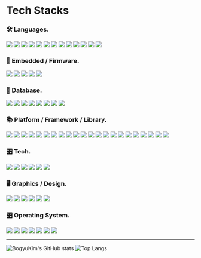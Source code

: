 
# Tech Stacks
### 🛠️ Languages.

<img src="https://img.shields.io/badge/C-A8B9CC?style=flat-square&logo=C&logoColor=ffffff"/> <img src="https://img.shields.io/badge/C++-00599C?style=flat-square&logo=cplusplus&logoColor=ffffff"/> <img src="https://img.shields.io/badge/Kotlin-7F52FF?style=flat-square&logo=kotlin&logoColor=ffffff"/> <img src="https://img.shields.io/badge/C%23-239120?style=flat-square&logo=csharp&logoColor=ffffff"/> <img src="https://img.shields.io/badge/JavaScript-F7DF1E?style=flat-square&logo=javascript&logoColor=ffffff"/> <img src="https://img.shields.io/badge/TypeScript-3178C6?style=flat-square&logo=typescript&logoColor=ffffff"/> <img src="https://img.shields.io/badge/HTML5-E34F26?style=flat-square&logo=html5&logoColor=ffffff"/> <img src="https://img.shields.io/badge/Sass-CC6699?style=flat-square&logo=sass&logoColor=ffffff"/> <img src="https://img.shields.io/badge/Less-1D365D?style=flat-square&logo=less&logoColor=ffffff"/> <img src="https://img.shields.io/badge/PHP-777BB4?style=flat-square&logo=php&logoColor=ffffff"/> <img src="https://img.shields.io/badge/Lua-2C2D72?style=flat-square&logo=lua&logoColor=ffffff"/> <img src="https://img.shields.io/badge/Dart-0175C2?style=flat-square&logo=dart&logoColor=ffffff"/>
<img src="https://img.shields.io/badge/JAVA-007396?style=flat-square&logo=openjdk&logoColor=ffffff"/>

### 🔌 Embedded / Firmware.
<img src="https://img.shields.io/badge/Arm_MCU-5C3EE8?style=flat-square&logo=arm&logoColor=ffffff"/> <img src="https://img.shields.io/badge/STM32-03234B?style=flat-square&logo=stmicroelectronics&logoColor=ffffff"/>  <img src="https://img.shields.io/badge/Assembly-007AAC?style=flat-square&logo=assemblyscript&logoColor=ffffff"/> <img src="https://img.shields.io/badge/OpenOCD-007AAC?style=flat-square&logo=stmicroelectronics&logoColor=ffffff"/> <img src="https://img.shields.io/badge/Raspberry_Pi-A22846?style=flat-square&logo=raspberrypi&logoColor=ffffff"/>

### 📀 Database.

 <img src="https://img.shields.io/badge/MySQL-4479A1?style=flat-square&logo=mysql&logoColor=ffffff"/> <img src="https://img.shields.io/badge/MariaDB-003545?style=flat-square&logo=mariadb&logoColor=ffffff"/> <img src="https://img.shields.io/badge/SQLLite-003B57?style=flat-square&logo=sqlite&logoColor=ffffff"/> <img src="https://img.shields.io/badge/MongoDB-47A248?style=flat-square&logo=mongodb&logoColor=ffffff"/> <img src="https://img.shields.io/badge/Firebase-FFCA28?style=flat-square&logo=firebase&logoColor=ffffff"/> <img src="https://img.shields.io/badge/AWS_S3-569A31?style=flat-square&logo=amazons3&logoColor=ffffff"/>  <img src="https://img.shields.io/badge/MS_SQL_Server-CC2927?style=flat-square&logo=microsoftsqlserver&logoColor=ffffff"/> <img src="https://img.shields.io/badge/Redis-DC382D?style=flat-square&logo=redis&logoColor=ffffff"/>
 
 
### 📚 Platform / Framework / Library.

<img src="https://img.shields.io/badge/tRPC-2596BE?style=flat-square&logo=trpc&logoColor=ffffff"/> <img src="https://img.shields.io/badge/JWT-000000?style=flat-square&logo=jsonwebtokens&logoColor=ffffff"/> <img src="https://img.shields.io/badge/React_Query-FF4154?style=flat-square&logo=reactquery&logoColor=ffffff"/> <img src="https://img.shields.io/badge/React_Router-CA4245?style=flat-square&logo=reactrouter&logoColor=ffffff"/> <img src="https://img.shields.io/badge/Tailwind_UI-06B6D4?style=flat-square&logo=tailwindcss&logoColor=ffffff"/> <img src="https://img.shields.io/badge/Socket.Io-010101?style=flat-square&logo=socketdotio&logoColor=ffffff"/> <img src="https://img.shields.io/badge/.ENV-ECD53F?style=flat-square&logo=dotenv&logoColor=ffffff"/> <img src="https://img.shields.io/badge/.Net-512BD4?style=flat-square&logo=dotnet&logoColor=ffffff"/> <img src="https://img.shields.io/badge/Flutter-02569B?style=flat-square&logo=flutter&logoColor=ffffff"/>  <img src="https://img.shields.io/badge/NextJS-E0234E?style=flat-square&logo=nextdotjs&logoColor=ffffff"/>
<img src="https://img.shields.io/badge/Node.js-339933?style=flat-square&logo=nodedotjs&logoColor=ffffff"/> <img src="https://img.shields.io/badge/React-61DAFB?style=flat-square&logo=react&logoColor=ffffff"/> <img src="https://img.shields.io/badge/ReactNative-61DAFB?style=flat-square&logo=react&logoColor=ffffff"/> 
 <img src="https://img.shields.io/badge/MobX-FF9955?style=flat-square&logo=mobx&logoColor=ffffff"/> <img src="https://img.shields.io/badge/Redux-764ABC?style=flat-square&logo=redux&logoColor=ffffff"/> <img src="https://img.shields.io/badge/Electron-47848F?style=flat-square&logo=electron&logoColor=ffffff"/> <img src="https://img.shields.io/badge/ExpressJS-000000?style=flat-square&logo=express&logoColor=ffffff"/>
<img src="https://img.shields.io/badge/Spring-6DB33F?style=flat-square&logo=spring&logoColor=ffffff"/>
 <img src="https://img.shields.io/badge/Webpack-8DD6F9?style=flat-square&logo=webpack&logoColor=ffffff"/> <img src="https://img.shields.io/badge/Babel-F9DC3E?style=flat-square&logo=babel&logoColor=ffffff"/> <img src="https://img.shields.io/badge/Vite-646CFF?style=flat-square&logo=vite&logoColor=ffffff"/>
  <img src="https://img.shields.io/badge/Jquery-0769AD?style=flat-square&logo=jquery&logoColor=ffffff"/>
 
[MobX logo]: https://img.shields.io/badge/MobX-FF9955?style=flat-square&logo=mobx&logoColor=ffffff

### 🎛️ Tech.
<img src="https://img.shields.io/badge/GitHub_Actions-2088FF?style=flat-square&logo=githubactions&logoColor=ffffff"/> <img src="https://img.shields.io/badge/Docker-2496ED?style=flat-square&logo=docker&logoColor=ffffff"/> <img src="https://img.shields.io/badge/AWS_EC2-FF9900?style=flat-square&logo=amazonec2&logoColor=ffffff"/>  <img src="https://img.shields.io/badge/WebRTC-333333?style=flat-square&logo=webrtc&logoColor=ffffff"/> <img src="https://img.shields.io/badge/EC2-FF9900?style=flat-square&logo=amazonec2&logoColor=ffffff"/> <img src="https://img.shields.io/badge/Git-F05032?style=flat-square&logo=git&logoColor=ffffff"/>

### 🖥️ Graphics / Design.

<img src="https://img.shields.io/badge/OpenCV-5C3EE8?style=flat-square&logo=opencv&logoColor=ffffff"/> <img src="https://img.shields.io/badge/OpenGL-5586A4?style=flat-square&logo=opengl&logoColor=ffffff"/> <img src="https://img.shields.io/badge/WebGL-990000?style=flat-square&logo=webgl&logoColor=ffffff"/> <img src="https://img.shields.io/badge/Unity-000000?style=flat-square&logo=unity&logoColor=FFFFFF"/> <img src="https://img.shields.io/badge/AdobeXD-FF61F6?style=flat-square&logo=adobexd&logoColor=FFFFFF"/> <img src="https://img.shields.io/badge/Figma-F24E1E?style=flat-square&logo=figma&logoColor=FFFFFF"/>

### 🎛️ Operating System.
<img src="https://img.shields.io/badge/Windows-0078D4?style=flat-square&logo=windows&logoColor=ffffff"/> <img src="https://img.shields.io/badge/Android-34A853?style=flat-square&logo=android&logoColor=ffffff"/> <img src="https://img.shields.io/badge/iOS-000000?style=flat-square&logo=ios&logoColor=ffffff"/> <img src="https://img.shields.io/badge/CentOS-262577?style=flat-square&logo=centos&logoColor=ffffff"/> <img src="https://img.shields.io/badge/Ubuntu-E95420?style=flat-square&logo=ubuntu&logoColor=ffffff"/> <img src="https://img.shields.io/badge/RaspbianOS-A22846?style=flat-square&logo=raspberrypi&logoColor=ffffff"/> <img src="https://img.shields.io/badge/macOS-000000?style=flat-square&logo=macos&logoColor=ffffff"/>

---

![BogyuKim's GitHub stats](https://github-readme-stats-private-ten.vercel.app/api/?username=bg0820&count_private=true&show_icons=true&include_all_commits=true)
![Top Langs](https://github-readme-stats-private-ten.vercel.app/api/top-langs/?username=bg0820&layout=compact)

